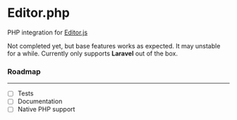 # Editor.php

PHP integration for [Editor.js](https://editorjs.io/)

Not completed yet, but base features works as expected. It may unstable for a while. Currently only supports **Laravel** out of the box.

### Roadmap
---
- [ ] Tests
- [ ] Documentation
- [ ] Native PHP support
